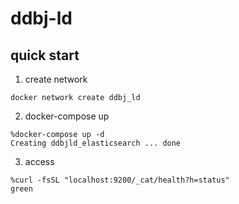 # ddbj-ld

## quick start 
1. create network

```
docker network create ddbj_ld
```

2. docker-compose up

```
%docker-compose up -d
Creating ddbjld_elasticsearch ... done
```

3. access

```
%curl -fsSL "localhost:9200/_cat/health?h=status"
green
```
